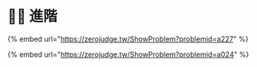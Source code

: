 # 🐱‍🏍 進階

{% embed url="https://zerojudge.tw/ShowProblem?problemid=a227" %}

{% embed url="https://zerojudge.tw/ShowProblem?problemid=a024" %}

